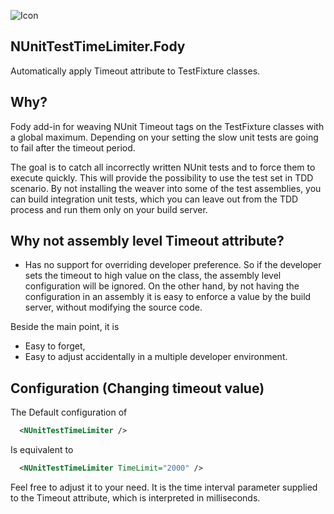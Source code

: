 ![Icon](https://raw.github.com/atzimler/NUnitTestTimeLimiter.Fody/master/Icons/Icon.png)

## NUnitTestTimeLimiter.Fody

Automatically apply Timeout attribute to TestFixture classes.</summary>


## Why?

Fody add-in for weaving NUnit Timeout tags on the TestFixture classes with a global maximum.
Depending on your setting the slow unit tests are going to fail after the timeout period.
      
The goal is to catch all incorrectly written NUnit tests and to force them to execute quickly.
This will provide the possibility to use the test set in TDD scenario.
By not installing the weaver into some of the test assemblies, you can build integration unit tests,
which you can leave out from the TDD process and run them only on your build server.

## Why not assembly level Timeout attribute?

* Has no support for overriding developer preference. So if the developer sets the timeout to high value on the class,
the assembly level configuration will be ignored. On the other hand, by not having the configuration in an assembly it is easy to
enforce a value by the build server, without modifying the source code.

Beside the main point, it is
* Easy to forget,
* Easy to adjust accidentally in a multiple developer environment.

## Configuration (Changing timeout value)

The Default configuration of
```xml
  <NUnitTestTimeLimiter />
```

Is equivalent to 
```xml
  <NUnitTestTimeLimiter TimeLimit="2000" />
```

Feel free to adjust it to your need. It is the time interval parameter supplied to the Timeout attribute, which is interpreted in milliseconds.

